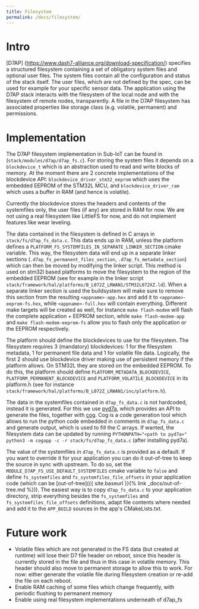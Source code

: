 ```yaml
---
title: Filesystem
permalink: /docs/filesystem/
---
```


# Intro

[D7AP] (https://www.dash7-alliance.org/download-specification/) specifies a structured filesystem containing a set of obligatory system files and optional user files. The system files contain all the configuration and status of the stack itself.
The user files, which are not defined by the spec, can be used for example for your specific sensor data.
The application using the D7AP stack interacts with the filesystem of the local node and with the filesystem of remote nodes, transparently. A file in the D7AP filesystem has associated properties like storage class (e.g. volatile, permanent) and permissions.

# Implementation

The D7AP filesystem implementation in Sub-IoT can be found in (`stack/modules/d7ap/d7ap_fs.c`). For storing the system files it depends on a `blockdevice_t` which is an abstraction used to read and write blocks of memory. At the moment there are 2 concrete implementations of the blockdevice API: `blockdevice_driver_stm32_eeprom` which uses the embedded EEPROM of the STM32L MCU, and `blockdevice_driver_ram` which uses a buffer in RAM (and hence is volatile).

Currently the blockdevice stores the headers and contents of the systemfiles only, the user files (if any) are stored in RAM for now. We are not using a real filesystem like LittleFS for now, and do not implement features like wear leveling.

The data contained in the filesystem is defined in C arrays in `stack/fs/d7ap_fs_data.c`. This data ends up in RAM, unless the platform defines a `PLATFORM_FS_SYSTEMFILES_IN_SEPARATE_LINKER_SECTION` cmake variable. This way, the filesystem data will end up in a separate linker sections (`.d7ap_fs_permanent_files_section`, `.d7ap_fs_metadata_section`) which can then be moved by modifying the linker script. This method is used on stm32l based platforms to move the filesystem to the region of the embedded EEPROM (see for example in the linker script `stack/framework/hal/platforms/B_L072Z_LRWAN1/STM32L072XZ.ld`). When a separate linker section is used the buildsystem will make sure to remove this section from the resulting `<appname>-app.hex` and add it to `<appname>-eeprom-fs.hex`, while `<appname>-full.hex` will contain everything. Different make targets will be created as well, for instance `make flash-modem` will flash the complete application + EEPROM section, while `make flash-modem-app` and `make flash-modem-eeprom-fs` allow you to flash only the application or the EEPROM respectively.

The platform should define the blockdevices to use for the filesystem. The filesystem requires 3 (mandatory) blockdevices: 1 for the filesystem metadata, 1 for permanent file data and 1 for volatile file data. Logically, the first 2 should use blockdevice driver making use of persistent memory if the platform allows. On STM32L they are stored on the embedded EEPROM.
To do this, the platform should define `PLATFORM_METADATA_BLOCKDEVICE`, `PLATFORM_PERMANENT_BLOCKDEVICE` and `PLATFORM_VOLATILE_BLOCKDEVICE` in its platform.h (see for instance `stack/framework/hal/platforms/B_L072Z_LRWAN1/inc/platform.h`).

The data in the systemfiles contained in `d7ap_fs_data.c` is not hardcoded, instead it is generated.
For this we use [pyd7a](https://github.com/Sub-IoT/pyd7a), which provides an API to generate the files, together with [cog](https://github.com/nedbat/cog). Cog is a code generation tool which allows to run the python code embedded in comments in `d7ap_fs_data.c` and generate output, which is used to fill the C arrays. If wanted, the filesystem data can be updated by running `PYTHONPATH="<path to pyd7a>" python3 -m cogapp -c -r stack/fs/d7ap_fs_data.c` (after installing pyd7a).

The value of the systemfiles in `d7ap_fs_data.c` is provided as a default. If you want to override it for your application you can do it out-of-tree to keep the source in sync with upstream. To do so, set the `MODULE_D7AP_FS_USE_DEFAULT_SYSTEMFILES` cmake variable to `false` and define `fs_systemfiles` and `fs_systemfiles_file_offsets` in your application code (which can be [out-of-tree]({{ site.baseurl }}{% link _docs/out-of-tree.md %})). The easiest way is to copy `d7ap_fs_data.c` to your application directory, strip everything besides the `fs_systemfiles` and `fs_systemfiles_file_offsets` definitions, adapt file contents where needed and add it to the `APP_BUILD` sources in the app's CMakeLists.txt.

# Future work

- Volatile files which are not generated in the FS data (but created at runtime) will lose their D7 file header on reboot, since this header is currently stored in the file and thus in this case in volatile memory. This header should also move to permanent storage to allow this to work. For now: either generate the volatile file during filesystem creation or re-add the file on each reboot.
- Enable RAM caching of some files which change frequently, with periodic flushing to permanent memory
- Enable using real filesystem implementations underneath of d7ap_fs
